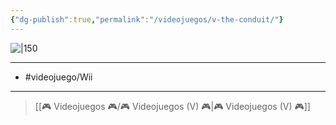 ```yaml
---
{"dg-publish":true,"permalink":"/videojuegos/v-the-conduit/"}
---
```



![|150](https://images.igdb.com/igdb/image/upload/t_cover_big/co2fgp.jpg)

---

- #videojuego/Wii

---

> [[🎮 Videojuegos 🎮/🎮 Videojuegos (V) 🎮\|🎮 Videojuegos (V) 🎮]]
